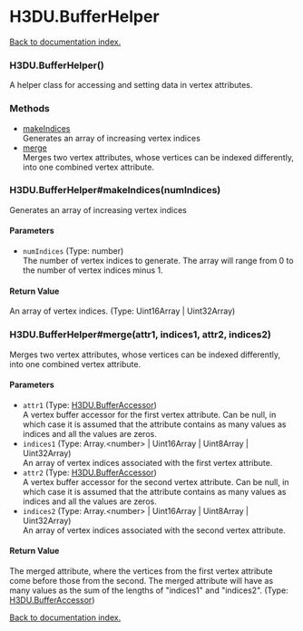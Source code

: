 # H3DU.BufferHelper

[Back to documentation index.](index.md)

<a name='H3DU.BufferHelper'></a>
### H3DU.BufferHelper()

A helper class for accessing and setting data in vertex attributes.

### Methods

* [makeIndices](#H3DU.BufferHelper_makeIndices)<br>Generates an array of increasing vertex indices
* [merge](#H3DU.BufferHelper_merge)<br>Merges two vertex attributes, whose vertices can be indexed differently, into one
combined vertex attribute.

<a name='H3DU.BufferHelper_makeIndices'></a>
### H3DU.BufferHelper#makeIndices(numIndices)

Generates an array of increasing vertex indices

#### Parameters

* `numIndices` (Type: number)<br>The number of vertex indices to generate. The array will range from 0 to the number of vertex indices minus 1.

#### Return Value

An array of vertex indices. (Type: Uint16Array | Uint32Array)

<a name='H3DU.BufferHelper_merge'></a>
### H3DU.BufferHelper#merge(attr1, indices1, attr2, indices2)

Merges two vertex attributes, whose vertices can be indexed differently, into one
combined vertex attribute.

#### Parameters

* `attr1` (Type: <a href="H3DU.BufferAccessor.md">H3DU.BufferAccessor</a>)<br>A vertex buffer accessor for the first vertex attribute. Can be null, in which case it is assumed that the attribute contains as many values as indices and all the values are zeros.
* `indices1` (Type: Array.&lt;number> | Uint16Array | Uint8Array | Uint32Array)<br>An array of vertex indices associated with the first vertex attribute.
* `attr2` (Type: <a href="H3DU.BufferAccessor.md">H3DU.BufferAccessor</a>)<br>A vertex buffer accessor for the second vertex attribute. Can be null, in which case it is assumed that the attribute contains as many values as indices and all the values are zeros.
* `indices2` (Type: Array.&lt;number> | Uint16Array | Uint8Array | Uint32Array)<br>An array of vertex indices associated with the second vertex attribute.

#### Return Value

The merged attribute, where the vertices from the first vertex
attribute come before those from the second. The merged attribute will have as many
values as the sum of the lengths of "indices1" and "indices2". (Type: <a href="H3DU.BufferAccessor.md">H3DU.BufferAccessor</a>)

[Back to documentation index.](index.md)
